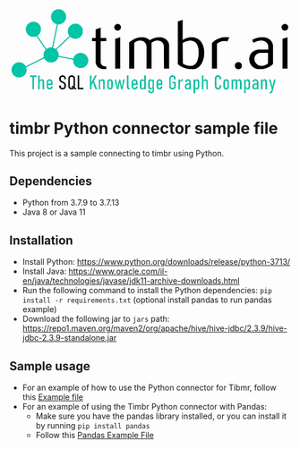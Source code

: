 ![Timbr logo description](Timbr_logo.png)

# timbr Python connector sample file
This project is a sample connecting to timbr using Python.

## Dependencies
- Python from 3.7.9 to 3.7.13
- Java 8 or Java 11

## Installation
- Install Python: https://www.python.org/downloads/release/python-3713/
- Install Java: https://www.oracle.com/il-en/java/technologies/javase/jdk11-archive-downloads.html
- Run the following command to install the Python dependencies: `pip install -r requirements.txt`  (optional install pandas to run pandas example)
- Download the following jar to `jars` path: https://repo1.maven.org/maven2/org/apache/hive/hive-jdbc/2.3.9/hive-jdbc-2.3.9-standalone.jar

## Sample usage
- For an example of how to use the Python connector for Tibmr, follow this [Example file](example.py) 
- For an example of using the Timbr Python connector with Pandas:
  - Make sure you have the pandas library installed, or you can install it by running `pip install pandas`
  - Follow this [Pandas Example File](pandas_example.py)
